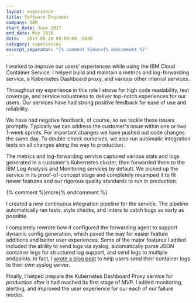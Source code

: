 ```yaml
---
layout: experience
title: Software Engineer
company: IBM
start_date: June 2017
end_date: May 2018
date:   2017-06-20 00:00:00 -0600
category: experiences
excerpt_separator: "{% comment %}more{% endcomment %}"
---
```

I worked to improve our users' experiences while using the IBM Cloud Container Service. I helped build and maintain a metrics and log-forwarding service, a Kubernetes Dashboard proxy, and various other internal services.

Throughout my experience in this role I strove for high code readability, test coverage, and service robustness to deliver top-notch experiences for our users. Our services have had strong positive feedback for ease of use and reliability.

We have had negative feedback, of course, so we tackle these issues promptly. Typically we can address the customer's issue within one or two 1-week sprints. For important changes we have pushed out code changes the same day. To double-check ourselves, we also run automatic integration tests on all changes along the way to production.

The metrics and log-forwarding service captured various stats and logs generated in a customer's Kubernetes cluster, then forwarded them to the IBM Log Analysis and Monitoring services by default.
We picked up the service in its proof-of-concept stage and completely revamped it to fit newer features and our rigorous quality standards to run in production.

{% comment %}more{% endcomment %}

I created a new continuous integration pipeline for the service. The pipeline automatically ran tests, style checks, and linters to catch bugs as early as possible.

I completely rewrote how it configured the forwarding agent to support dynamic config generation, which paved the way for easier feature additions and better user experiences. Some of the major features I added included the ability to send logs via syslog, automatically parse JSON container logs for structured log support, and send logs to multiple endpoints. In fact, I [wrote a blog post][syslog-blog] to help users send their container logs to their own syslog server.

[syslog-blog]: https://www.ibm.com/blogs/bluemix/2017/11/kubernetes-log-forwarding-syslog/

Finally, I helped prepare the Kubernetes Dashboard Proxy service for production after it had reached its first stage of MVP. I added monitoring, alerting, and improved the user experience for our each of our failure modes.
